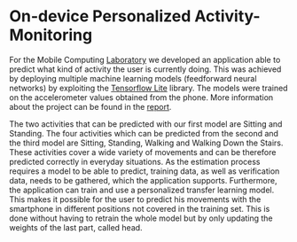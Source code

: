 # On-device Personalized Activity-Monitoring

For the Mobile Computing [Laboratory](https://online.tugraz.at/tug_online/wbLv.wbShowLVDetail?pStpSpNr=216713) we developed an application able to predict what kind of activity the user is currently doing. This was achieved by deploying multiple machine learning models (feedforward neural networks) by exploiting the [Tensorflow Lite](https://www.tensorflow.org/lite/guide) library. The models were trained on the accelerometer values obtained from the phone. More information about the project can be found in the [report](https://github.com/FraCorti/On-device-Personalized-Activity-Monitoring/blob/main/Mobile_Computing_Laboratory___report.pdf).


The two activities that can be predicted with our first model
are Sitting and Standing. The four activities which can be predicted from the second and the third model are Sitting, Standing, Walking and
Walking Down the Stairs.
These activities cover a wide variety of movements and can
be therefore predicted correctly in everyday situations. As the
estimation process requires a model to be able to
predict, training data, as well as verification data, needs to be
gathered, which the application supports.
Furthermore, the application can train and use a
personalized transfer learning model. This makes it possible
for the user to predict his movements with the smartphone
in different positions not covered in the training set. This is
done without having to retrain the whole model but by only
updating the weights of the last part, called head.
